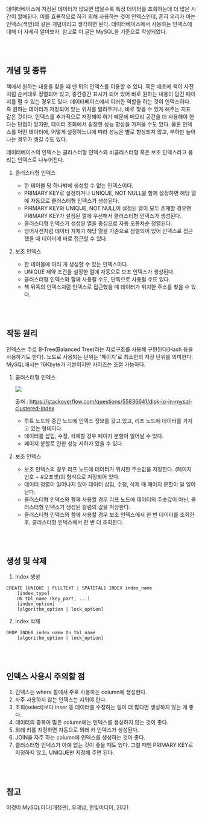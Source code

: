데이터베이스에 저장된 데이터가 많으면 많을수록 특정 데이터를 조회하는데 더 많은 시간이 할애된다. 이를 효율적으로 하기 위해 사용하는 것이 인덱스인데, 흔히 우리가 아는 인덱스(색인)와 같은 개념이라고 생각하면 된다. 데이터베이스에서 사용하는 인덱스에 대해 더 자세히 알아보자. 참고로 이 글은 MySQL을 기준으로 작성되었다.

<br><br>

## 개념 및 종류

책에서 원하는 내용을 찾을 때 맨 뒤의 인덱스를 이용할 수 있다. 혹은 애초에 책이 사전처럼 순서대로 정렬되어 있고, 중간중간 표시가 되어 있어 바로 원하는 내용이 담긴 페이지를 펼 수 있는 경우도 있다. 데이터베이스에서 이러한 역할을 하는 것이 인덱스이다. 즉 원하는 데이터가 저장되어 있는 위치를 알려주거나, 바로 찾을 수 있게 해주는 지표 같은 것이다. 인덱스를 추가적으로 저장해야 하기 때문에 메모리 공간을 더 사용해야 한다는 단점이 있지만, 데이터 조회에서 굉장한 성능 향상을 가져올 수도 있다. 물론 인덱스를 어떤 데이터에, 어떻게 설정하느냐에 따라 성능은 별로 향상되지 않고, 부하만 늘어나는 경우가 생길 수도 있다.

데이터베이스의 인덱스는 클러스터형 인덱스와 비클러스터형 혹은 보조 인덱스라고 불리는 인덱스로 나누어진다.

1. 클러스터형 인덱스

   - 한 테이블 당 하나밖에 생성할 수 없는 인덱스이다.
   - PRIMARY KEY로 설정하거나 UNIQUE, NOT NULL을 함께 설정하면 해당 열에 자동으로 클러스터형 인덱스가 생성된다.
   - PIRMARY KEY와 UNIQUE, NOT NULL이 설정된 열이 모두 존재할 경우엔 PRIMARY KEY가 설정된 열에 우선해서 클러스터형 인덱스가 생성된다.
   - 클러스터형 인덱스가 생성된 열을 중심으로 자동 오름차순 정렬된다.
   - 영어사전처럼 데이터 자체가 해당 열을 기준으로 정렬되어 있어 인덱스로 접근했을 때 데이터에 바로 접근할 수 있다.

2. 보조 인덱스
   - 한 테이블에 여러 개 생성할 수 있는 인덱스이다.
   - UNIQUE 제약 조건을 설정한 열에 자동으로 보조 인덱스가 생성된다.
   - 클러스터형 인덱스와 함께 사용될 수도, 단독으로 사용될 수도 있다.
   - 책 뒤쪽의 인덱스처럼 인덱스로 접근했을 때 데이터가 위치한 주소를 찾을 수 있다.

<br><br>

## 작동 원리

인덱스는 주로 B-Tree(Balanced Tree)라는 자료구조를 사용해 구현된다(Hash 등을 사용하기도 한다). 노드로 사용되는 단위는 '페이지'로 최소한의 저장 단위를 의미한다. MySQL에서는 16Kbyte가 기본이지만 사이즈는 조절 가능하다.

1. 클러스터형 인덱스

   <img src="https://i.stack.imgur.com/H3aOz.png">

   출처 : https://stackoverflow.com/questions/55836641/disk-io-in-mysql-clustered-index

   - 루트 노드와 중간 노드에 인덱스 정보를 갖고 있고, 리프 노드에 데이터를 가지고 있는 형태이다.
   - 데이터를 삽입, 수정, 삭제할 경우 페이지 분할이 일어날 수 있다.
   - 페이지 분할로 인한 성능 저하가 있을 수 있다.

2. 보조 인덱스
   - 보조 인덱스의 경우 리프 노드에 데이터가 위치한 주솟값을 저장한다. (페이지 번호 + #오프셋)의 형식으로 저장되어 있다.
   - 데이터 정렬이 일어나지 않아 데이터 삽입, 수정, 삭제 때 페이지 분할이 덜 일어난다.
   - 클러스터형 인덱스와 함께 사용할 경우 리프 노드에 데이터의 주솟값이 아닌, 클러스터형 인덱스가 생성된 칼럼의 값을 저장한다.
   - 클러스터형 인덱스와 함께 사용할 경우 보조 인덱스에서 한 번 데이터를 조회한 후, 클러스터형 인덱스에서 한 번 더 조회한다.

<br><br>

## 생성 및 삭제

1. Index 생성

```
CREATE [UNIQUE | FULLTEXT | SPATITAL] INDEX index_name
    [index_type]
    ON tbl_name (key_part, ...)
    [index_option]
    [algorithm_option | lock_option]
```

2. Index 삭제

```
DROP INDEX index_name On tbl_name
    [algorithm_option | lock_option]
```

<br><br>

## 인덱스 사용시 주의할 점

1. 인덱스는 where 절에서 주로 사용하는 column에 생성한다.
2. 자주 사용하지 않는 인덱스는 지워야 한다.
3. 조회(select)보다 inser 등 데이터를 수정하는 일이 더 많다면 생성하지 않는 게 좋다.
4. 데이터의 중복이 많은 column에는 인덱스를 생성하지 않는 것이 좋다.
5. 외래 키를 지정하면 자동으로 외래 키 인덱스가 생성된다.
6. JOIN을 자주 하는 column에 인덱스를 생성하는 것이 좋다.
7. 클러스터형 인덱스가 아예 없는 것이 좋을 때도 있다. 그럴 때엔 PRIMARY KEY로 지정하지 않고, UNIQUE만 지정해 주면 된다.

<br><br>

## 참고


이것이 MySQL이다(개정판), 우재남, 한빛미디어, 2021
